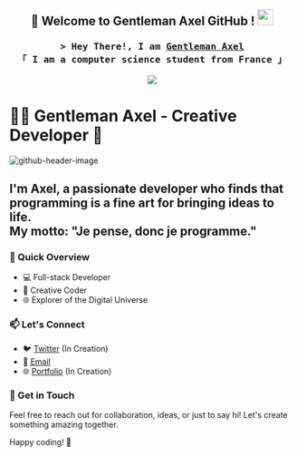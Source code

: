 <h2 align="center">
  🌟 Welcome to Gentleman Axel GitHub !
  <img src="https://media.giphy.com/media/hvRJCLFzcasrR4ia7z/giphy.gif" width="28">
</h2>

<!-- Intro  -->
<h3 align="center">
        <samp>&gt; Hey There!, I am
                <b><a target="_blank" href="https://github.com/GentlemanAxel">Gentleman Axel</a></b>
              <br>
              「 I am a computer science student from <b>France</b> 」
              <br>
        </samp>
</h3>

<p align="center">
  <img src="https://komarev.com/ghpvc/?username=GentlemanAxel&style=flat-square">
</p>

# 👨‍💻 Gentleman Axel - Creative Developer 🚀

![github-header-image](https://github.com/GentlemanAxel/GentlemanAxel/assets/153381326/4f87d0be-4f14-4f99-9d99-5a49b9ae05e4)

I'm Axel, a passionate developer who finds that programming is a fine art for bringing ideas to life. <br>
My motto: "Je pense, donc je programme."
---

### 🚀 Quick Overview

- 💻 Full-stack Developer
- 🎨 Creative Coder
- 🌐 Explorer of the Digital Universe

### 📫 Let's Connect

- 🐦 [Twitter](https://twitter.com/) (In Creation)
- 📧 [Email](mailto:gentlemanaxel@proton.me)
- 🌐 [Portfolio](https://www.gentlemanaxel.dev) (In Creation)

### 🎨 Get in Touch

Feel free to reach out for collaboration, ideas, or just to say hi! Let's create something amazing together.

Happy coding! 🚀
